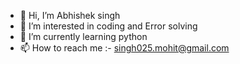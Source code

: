 - 👋 Hi, I’m Abhishek singh
- 👀 I’m interested in coding and Error solving
- 🌱 I’m currently learning python
- 📫 How to reach me :- singh025.mohit@gmail.com

<!---
Abhi-codepy/Abhi-codepy is a ✨ special ✨ repository because its `README.md` (this file) appears on your GitHub profile.
You can click the Preview link to take a look at your changes.
--->
